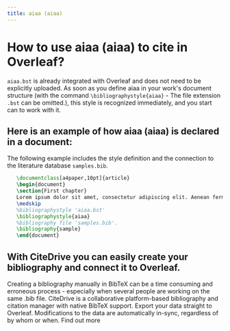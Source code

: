 ```yaml
---
title: aiaa (aiaa)
---
```


# How to use aiaa (aiaa) to cite in Overleaf? 
`aiaa.bst` is already integrated with Overleaf and does not need to be explicitly uploaded. As soon as you define aiaa in your work's document structure (with the command `\bibliographystyle{aiaa}` - The file extension `.bst` can be omitted.), this style is recognized immediately, and you start can to work with it.

## Here is an example of how aiaa (aiaa) is declared in a document:
The following example includes the style definition and the connection to the literature database `samples.bib`.
```tex
   \documentclass[a4paper,10pt]{article}
   \begin{document}
   \section{First chapter}
   Lorem ipsum dolor sit amet, consectetur adipiscing elit. Aenean fermentum justo massa, ut maximus mauris sodales et. Aenean vel elit a erat rhoncus pharetra.
   \medskip
   %bibliographystyle 'aiaa.bst'
   \bibliographystyle{aiaa}
   %bibliography file 'samples.bib'.
   \bibliography{sample}
   \end{document}
```

## With CiteDrive you can easily create your bibliography and connect it to Overleaf. 
Creating a bibliography manually in BibTeX can be a time consuming and erroneous process - especially when several people are working on the same .bib file. CiteDrive is a collaborative platform-based bibliography and citation manager with native BibTeX support. Export your data straight to Overleaf. Modifications to the data are automatically in-sync, regardless of by whom or when. Find out more